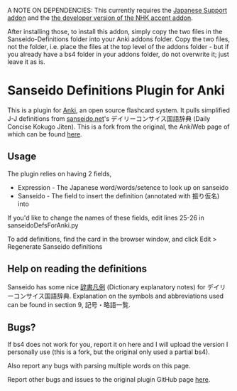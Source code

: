 A NOTE ON DEPENDENCIES: This currently requires the [Japanese Support addon](https://ankiweb.net/shared/info/3918629684) and the [the developer version of the NHK accent addon](https://github.com/weirdalsuperfan/nhk-pronunciation/tree/patch-1).

After installing those, to install this addon, simply copy the two files in the Sanseido-Definitions folder into your Anki addons folder. Copy the two files, not the folder, i.e. place the files at the top level of the addons folder - but if you already have a bs4 folder in your addons folder, do not overwrite it; just leave it as is.

# Sanseido Definitions Plugin for Anki

This is a plugin for [Anki](http://ankisrs.net/), an open source flashcard system. It pulls simplified J-J definitions from [sanseido.net](http://www.sanseido.net)'s デイリーコンサイス国語辞典 (Daily Concise Kokugo Jiten). This is a fork from the original, the AnkiWeb page of which can be found [here](https://ankiweb.net/shared/info/1967553085).

## Usage

The plugin relies on having 2 fields,
  * Expression - The Japanese word/words/setence to look up on sanseido
  * Sanseido - The field to insert the definition (annotated with 振り仮名) into

If you'd like to change the names of these fields, edit lines 25-26 in sanseidoDefsForAnki.py

To add definitions, find the card in the browser window, and click Edit > Regenerate Sanseido definitions

## Help on reading the definitions

Sanseido has some nice [辞書凡例](http://www.sanseido.biz/main/Dictionary/Hanrei/dailyJJ.aspx) (Dictionary explanatory notes) for デイリーコンサイス国語辞典. Explanation on the symbols and abbreviations used can be found in section 9, 記号・略語一覧.

## Bugs?
If bs4 does not work for you, report it on here and I will upload the version I personally use (this is a fork, but the original only used a partial bs4).

Also report any bugs with parsing multiple words on this page.

Report other bugs and issues to the original plugin GitHub page [here](https://github.com/kqueryful/Sanseido-Definitions).

